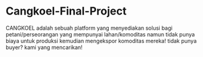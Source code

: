 # Cangkoel-Final-Project
CANGKOEL adalah sebuah platform yang menyediakan solusi bagi petani/perseorangan yang mempunyai lahan/komoditas namun tidak punya biaya untuk produksi kemudian mengekspor komoditas mereka! tidak punya buyer? kami yang mencarikan!